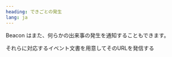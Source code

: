 ```yaml
---
heading: できごとの発生
lang: ja
---
```


Beacon はまた、何らかの出来事の発生を通知することもできます。

それらに対応するイベント文書を用意してそのURLを発信する



